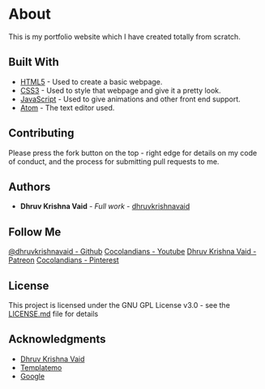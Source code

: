 # About

This is my portfolio website which I have created totally from scratch.

## Built With

* [HTML5](https://www.html5tutorial.info/) - Used to create a basic webpage.
* [CSS3](https://css3-tutorial.net/) - Used to style that webpage and give it a pretty look.
* [JavaScript](https://www.javascript.com/) - Used to give animations and other front end support.
* [Atom](https://atom.io/) - The text editor used.

## Contributing

Please press the fork button on the top - right edge for details on my code of conduct, and the process for submitting pull requests to me.

## Authors

* **Dhruv Krishna Vaid** - *Full work* - [dhruvkrishnavaid](https://github.com/dhruvkrishnavaid/)

## Follow Me

[@dhruvkrishnavaid - Github](https://github.com/dhruvkrishnavaid/)
[Cocolandians - Youtube](https://www.youtube.com/channel/UC7JNIjhtuaFv6Z4T0zpy68g/)
[Dhruv Krishna Vaid - Patreon](https://www.patreon.com/dhruvkrishnavaid/)
[Cocolandians - Pinterest](https://in.pinterest.com/cocolandians/)

## License

This project is licensed under the GNU GPL License v3.0 - see the [LICENSE.md](LICENSE) file for details

## Acknowledgments

* [Dhruv Krishna Vaid](https://github.com/dhruvkrishnavaid/)
* [Templatemo](https://templatemo.com/)
* [Google](https://www.google.com/)
